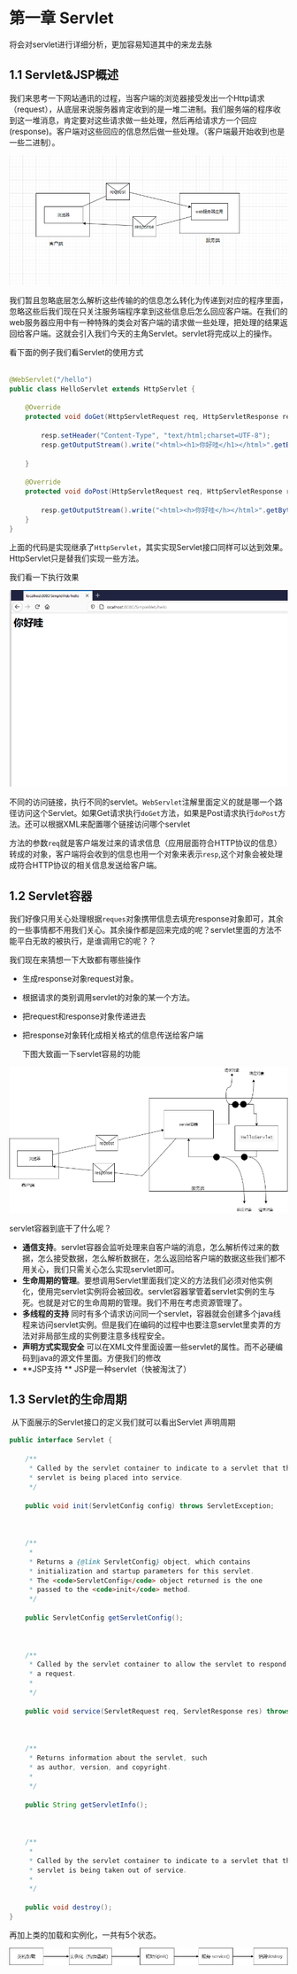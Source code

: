# 第一章  Servlet

将会对servlet进行详细分析，更加容易知道其中的来龙去脉

## 1.1 Servlet&JSP概述

​		我们来思考一下网站通讯的过程，当客户端的浏览器接受发出一个Http请求（request），从底层来说服务器肯定收到的是一堆二进制。我们服务端的程序收到这一堆消息，肯定要对这些请求做一些处理，然后再给请求方一个回应(response)。客户端对这些回应的信息然后做一些处理。（客户端最开始收到也是一些二进制）。

![image-20210112212844286](image/image-20210112212844286.png)



​			我们暂且忽略底层怎么解析这些传输的的信息怎么转化为传递到对应的程序里面，忽略这些后我们现在只关注服务端程序拿到这些信息后怎么回应客户端。在我们的web服务器应用中有一种特殊的类会对客户端的请求做一些处理，把处理的结果返回给客户端。这就会引入我们今天的主角Servlet。servlet将完成以上的操作。



看下面的例子我们看Servlet的使用方式

```java

@WebServlet("/hello")
public class HelloServlet extends HttpServlet {

    @Override
    protected void doGet(HttpServletRequest req, HttpServletResponse resp) throws ServletException, IOException {

        resp.setHeader("Content-Type", "text/html;charset=UTF-8");
        resp.getOutputStream().write("<html><h1>你好哇</h1></html>".getBytes("UTF-8"));

    }

    @Override
    protected void doPost(HttpServletRequest req, HttpServletResponse resp) throws ServletException, IOException {

        resp.getOutputStream().write("<html><h>你好哇</h></html>".getBytes("UTF-8"));
    }
}
```

上面的代码是实现继承了`HttpServlet`，其实实现Servlet接口同样可以达到效果。HttpServlet只是替我们实现一些方法。

我们看一下执行效果

![image-20210114212243344](image/image-20210114212243344.png)

​	不同的访问链接，执行不同的servlet。`WebServlet`注解里面定义的就是哪一个路径访问这个Servlet。如果Get请求执行`doGet`方法，如果是Post请求执行`doPost`方法。还可以根据XML来配置哪个链接访问哪个servlet

​		方法的参数`req`就是客户端发过来的请求信息（应用层面符合HTTP协议的信息）转成的对象，客户端将会收到的信息也用一个对象来表示`resp`,这个对象会被处理成符合HTTP协议的相关信息发送给客户端。

## 1.2 Servlet容器

​	我们好像只用关心处理根据`reques`对象携带信息去填充response对象即可，其余的一些事情都不用我们关心。其余操作都是回来完成的呢？servlet里面的方法不能平白无故的被执行，是谁调用它的呢？？

我们现在来猜想一下大致都有哪些操作

+ 生成response对象request对象。

+ 根据请求的类别调用servlet的对象的某一个方法。

+ 把request和response对象传递进去

+ 把response对象转化成相关格式的信息传送给客户端

  下图大致画一下servlet容易的功能



![image-20210114215451421](image/image-20210114215451421.png)

servlet容器到底干了什么呢？

+ **通信支持**。servlet容器会监听处理来自客户端的消息，怎么解析传过来的数据，怎么接受数据，怎么解析数据在，怎么返回给客户端的数据这些我们都不用关心，我们只需关心怎么实现servlet即可。
+ **生命周期的管理**。要想调用Servlet里面我们定义的方法我们必须对他实例化，使用完servlet实例将会被回收。servlet容器掌管着servlet实例的生与死。也就是对它的生命周期的管理。我们不用在考虑资源管理了。
+ **多线程的支持** 同时有多个请求访问同一个servlet，容器就会创建多个java线程来访问servlet实例。但是我们在编码的过程中也要注意servlet里卖弄的方法对非局部生成的实例要注意多线程安全。
+ **声明方式实现安全** 可以在XML文件里面设置一些servlet的属性。而不必硬编码到java的源文件里面。方便我们的修改
+ **JSP支持 **  JSP是一种servlet（快被淘汰了）

## 1.3 Servlet的生命周期

​	从下面展示的Servlet接口的定义我们就可以看出Servlet 声明周期



```java
public interface Servlet {

    /**
     * Called by the servlet container to indicate to a servlet that the 
     * servlet is being placed into service.
     */

    public void init(ServletConfig config) throws ServletException;
    
    

    /**
     *
     * Returns a {@link ServletConfig} object, which contains
     * initialization and startup parameters for this servlet.
     * The <code>ServletConfig</code> object returned is the one 
     * passed to the <code>init</code> method. 
     */

    public ServletConfig getServletConfig();
    
    

    /**
     * Called by the servlet container to allow the servlet to respond to 
     * a request.
     *
     */

    public void service(ServletRequest req, ServletResponse res) throws ServletException, IOException;
   
   

    /**
     * Returns information about the servlet, such
     * as author, version, and copyright.
     *
     */

    public String getServletInfo();
    
    

    /**
     *
     * Called by the servlet container to indicate to a servlet that the
     * servlet is being taken out of service.
     *
     */

    public void destroy();
}
```



再加上类的加载和实例化，一共有5个状态。





![image-20210114224858484](image/image-20210114224858484.png)